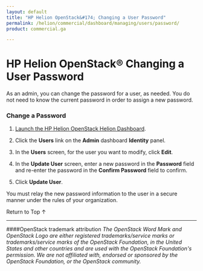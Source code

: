 ```yaml
---
layout: default
title: "HP Helion OpenStack&#174; Changing a User Password"
permalink: /helion/commercial/dashboard/managing/users/password/
product: commercial.ga

---
```

<!--UNDER REVISION-->

<script>

function PageRefresh {
onLoad="window.refresh"
}

PageRefresh();

</script>

<!--
<p style="font-size: small;"> <a href="/helion/commercial/ga1/install/">&#9664; PREV</a> | <a href="/helion/commercial/ga1/install-overview/">&#9650; UP</a> | <a href="/helion/commercial/ga1/">NEXT &#9654;</a> </p>
-->

# HP Helion OpenStack&#174; Changing a User Password

As an admin, you can change the password for a user, as needed. You do not need to know the current password in order to assign a new password.</p>

### Change a Password ###

1. [Launch the HP Helion OpenStack Helion Dashboard](/helion/openstack/dashboard/login/).

2. Click the <strong>Users</strong> link on the <strong>Admin</strong> dashboard <strong>Identity</strong> panel.</p>

3. In the <strong>Users</strong> screen, for the user you want to modify, click <strong>Edit</strong>.</p>

4. In the <strong>Update User</strong> screen, enter a new password in the <strong>Password</strong> field and re-enter the password in the <strong>Confirm Password</strong> field to confirm.</p>

5. Click <strong>Update User</strong>.</p>

You must relay the new password information to the user in a secure manner under the rules of your organization.</p>

<p><a href="#top" style="padding:14px 0px 14px 0px; text-decoration: none;"> Return to Top &#8593; </a></p>


----
####OpenStack trademark attribution
*The OpenStack Word Mark and OpenStack Logo are either registered trademarks/service marks or trademarks/service marks of the OpenStack Foundation, in the United States and other countries and are used with the OpenStack Foundation's permission. We are not affiliated with, endorsed or sponsored by the OpenStack Foundation, or the OpenStack community.*
